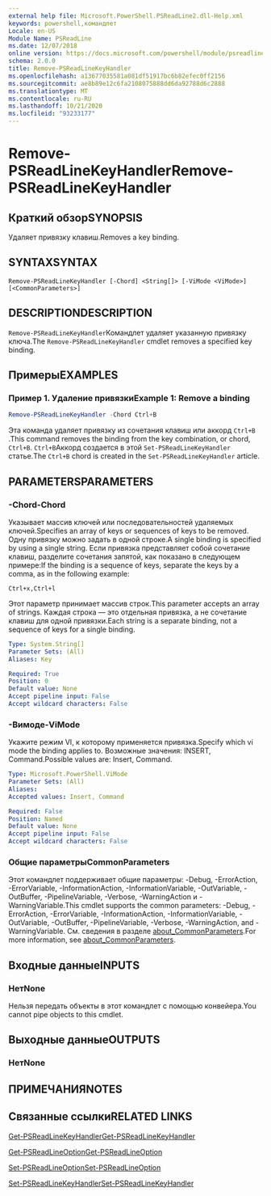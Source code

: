 ```yaml
---
external help file: Microsoft.PowerShell.PSReadLine2.dll-Help.xml
keywords: powershell,командлет
Locale: en-US
Module Name: PSReadLine
ms.date: 12/07/2018
online version: https://docs.microsoft.com/powershell/module/psreadline/remove-psreadlinekeyhandler?view=powershell-7.1&WT.mc_id=ps-gethelp
schema: 2.0.0
title: Remove-PSReadLineKeyHandler
ms.openlocfilehash: a13677035581a081df51917bc6b82efec0ff2156
ms.sourcegitcommit: ae8b89e12c6fa2108075888dd6da92788d6c2888
ms.translationtype: MT
ms.contentlocale: ru-RU
ms.lasthandoff: 10/21/2020
ms.locfileid: "93233177"
---
```

# <span data-ttu-id="4a1d6-103">Remove-PSReadLineKeyHandler</span><span class="sxs-lookup"><span data-stu-id="4a1d6-103">Remove-PSReadLineKeyHandler</span></span>

## <span data-ttu-id="4a1d6-104">Краткий обзор</span><span class="sxs-lookup"><span data-stu-id="4a1d6-104">SYNOPSIS</span></span>
<span data-ttu-id="4a1d6-105">Удаляет привязку клавиш.</span><span class="sxs-lookup"><span data-stu-id="4a1d6-105">Removes a key binding.</span></span>

## <span data-ttu-id="4a1d6-106">SYNTAX</span><span class="sxs-lookup"><span data-stu-id="4a1d6-106">SYNTAX</span></span>

```
Remove-PSReadLineKeyHandler [-Chord] <String[]> [-ViMode <ViMode>] [<CommonParameters>]
```

## <span data-ttu-id="4a1d6-107">DESCRIPTION</span><span class="sxs-lookup"><span data-stu-id="4a1d6-107">DESCRIPTION</span></span>

<span data-ttu-id="4a1d6-108">`Remove-PSReadLineKeyHandler`Командлет удаляет указанную привязку ключа.</span><span class="sxs-lookup"><span data-stu-id="4a1d6-108">The `Remove-PSReadLineKeyHandler` cmdlet removes a specified key binding.</span></span>

## <span data-ttu-id="4a1d6-109">Примеры</span><span class="sxs-lookup"><span data-stu-id="4a1d6-109">EXAMPLES</span></span>

### <span data-ttu-id="4a1d6-110">Пример 1. Удаление привязки</span><span class="sxs-lookup"><span data-stu-id="4a1d6-110">Example 1: Remove a binding</span></span>

```powershell
Remove-PSReadLineKeyHandler -Chord Ctrl+B
```

<span data-ttu-id="4a1d6-111">Эта команда удаляет привязку из сочетания клавиш или аккорд `Ctrl+B` .</span><span class="sxs-lookup"><span data-stu-id="4a1d6-111">This command removes the binding from the key combination, or chord, `Ctrl+B`.</span></span> <span data-ttu-id="4a1d6-112">`Ctrl+B`Аккорд создается в этой `Set-PSReadLineKeyHandler` статье.</span><span class="sxs-lookup"><span data-stu-id="4a1d6-112">The `Ctrl+B` chord is created in the `Set-PSReadLineKeyHandler` article.</span></span>

## <span data-ttu-id="4a1d6-113">PARAMETERS</span><span class="sxs-lookup"><span data-stu-id="4a1d6-113">PARAMETERS</span></span>

### <span data-ttu-id="4a1d6-114">-Chord</span><span class="sxs-lookup"><span data-stu-id="4a1d6-114">-Chord</span></span>

<span data-ttu-id="4a1d6-115">Указывает массив ключей или последовательностей удаляемых ключей.</span><span class="sxs-lookup"><span data-stu-id="4a1d6-115">Specifies an array of keys or sequences of keys to be removed.</span></span> <span data-ttu-id="4a1d6-116">Одну привязку можно задать в одной строке.</span><span class="sxs-lookup"><span data-stu-id="4a1d6-116">A single binding is specified by using a single string.</span></span> <span data-ttu-id="4a1d6-117">Если привязка представляет собой сочетание клавиш, разделите сочетания запятой, как показано в следующем примере:</span><span class="sxs-lookup"><span data-stu-id="4a1d6-117">If the binding is a sequence of keys, separate the keys by a comma, as in the following example:</span></span>

`Ctrl+x,Ctrl+l`

<span data-ttu-id="4a1d6-118">Этот параметр принимает массив строк.</span><span class="sxs-lookup"><span data-stu-id="4a1d6-118">This parameter accepts an array of strings.</span></span> <span data-ttu-id="4a1d6-119">Каждая строка — это отдельная привязка, а не сочетание клавиш для одной привязки.</span><span class="sxs-lookup"><span data-stu-id="4a1d6-119">Each string is a separate binding, not a sequence of keys for a single binding.</span></span>

```yaml
Type: System.String[]
Parameter Sets: (All)
Aliases: Key

Required: True
Position: 0
Default value: None
Accept pipeline input: False
Accept wildcard characters: False
```

### <span data-ttu-id="4a1d6-120">-Вимоде</span><span class="sxs-lookup"><span data-stu-id="4a1d6-120">-ViMode</span></span>

<span data-ttu-id="4a1d6-121">Укажите режим VI, к которому применяется привязка.</span><span class="sxs-lookup"><span data-stu-id="4a1d6-121">Specify which vi mode the binding applies to.</span></span> <span data-ttu-id="4a1d6-122">Возможные значения: INSERT, Command.</span><span class="sxs-lookup"><span data-stu-id="4a1d6-122">Possible values are: Insert, Command.</span></span>

```yaml
Type: Microsoft.PowerShell.ViMode
Parameter Sets: (All)
Aliases:
Accepted values: Insert, Command

Required: False
Position: Named
Default value: None
Accept pipeline input: False
Accept wildcard characters: False
```

### <span data-ttu-id="4a1d6-123">Общие параметры</span><span class="sxs-lookup"><span data-stu-id="4a1d6-123">CommonParameters</span></span>

<span data-ttu-id="4a1d6-124">Этот командлет поддерживает общие параметры: -Debug, -ErrorAction, -ErrorVariable, -InformationAction, -InformationVariable, -OutVariable, -OutBuffer, -PipelineVariable, -Verbose, -WarningAction и -WarningVariable.</span><span class="sxs-lookup"><span data-stu-id="4a1d6-124">This cmdlet supports the common parameters: -Debug, -ErrorAction, -ErrorVariable, -InformationAction, -InformationVariable, -OutVariable, -OutBuffer, -PipelineVariable, -Verbose, -WarningAction, and -WarningVariable.</span></span> <span data-ttu-id="4a1d6-125">См. сведения в разделе [about_CommonParameters](http://go.microsoft.com/fwlink/?LinkID=113216).</span><span class="sxs-lookup"><span data-stu-id="4a1d6-125">For more information, see [about_CommonParameters](http://go.microsoft.com/fwlink/?LinkID=113216).</span></span>

## <span data-ttu-id="4a1d6-126">Входные данные</span><span class="sxs-lookup"><span data-stu-id="4a1d6-126">INPUTS</span></span>

### <span data-ttu-id="4a1d6-127">Нет</span><span class="sxs-lookup"><span data-stu-id="4a1d6-127">None</span></span>

<span data-ttu-id="4a1d6-128">Нельзя передать объекты в этот командлет с помощью конвейера.</span><span class="sxs-lookup"><span data-stu-id="4a1d6-128">You cannot pipe objects to this cmdlet.</span></span>

## <span data-ttu-id="4a1d6-129">Выходные данные</span><span class="sxs-lookup"><span data-stu-id="4a1d6-129">OUTPUTS</span></span>

### <span data-ttu-id="4a1d6-130">Нет</span><span class="sxs-lookup"><span data-stu-id="4a1d6-130">None</span></span>

## <span data-ttu-id="4a1d6-131">ПРИМЕЧАНИЯ</span><span class="sxs-lookup"><span data-stu-id="4a1d6-131">NOTES</span></span>

## <span data-ttu-id="4a1d6-132">Связанные ссылки</span><span class="sxs-lookup"><span data-stu-id="4a1d6-132">RELATED LINKS</span></span>

[<span data-ttu-id="4a1d6-133">Get-PSReadLineKeyHandler</span><span class="sxs-lookup"><span data-stu-id="4a1d6-133">Get-PSReadLineKeyHandler</span></span>](Get-PSReadLineKeyHandler.md)

[<span data-ttu-id="4a1d6-134">Get-PSReadLineOption</span><span class="sxs-lookup"><span data-stu-id="4a1d6-134">Get-PSReadLineOption</span></span>](Get-PSReadLineOption.md)

[<span data-ttu-id="4a1d6-135">Set-PSReadLineOption</span><span class="sxs-lookup"><span data-stu-id="4a1d6-135">Set-PSReadLineOption</span></span>](Set-PSReadLineOption.md)

[<span data-ttu-id="4a1d6-136">Set-PSReadLineKeyHandler</span><span class="sxs-lookup"><span data-stu-id="4a1d6-136">Set-PSReadLineKeyHandler</span></span>](Set-PSReadLineKeyHandler.md)

